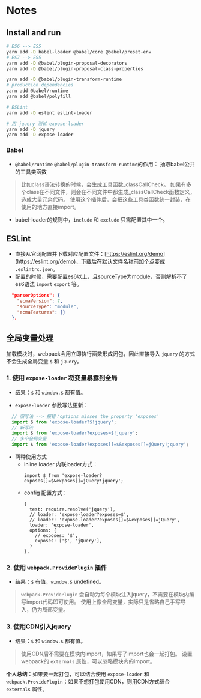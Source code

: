 # Notes

## Install and run
```sh
# ES6 --> ES5
yarn add -D babel-loader @babel/core @babel/preset-env
# ES7 --> ES5
yarn add -D @babel/plugin-proposal-decorators
yarn add -D @babel/plugin-proposal-class-properties

yarn add -D @babel/plugin-transform-runtime
# production dependencies
yarn add @babel/runtime
yarn add @babel/polyfill

# ESLint
yarn add -D eslint eslint-loader

# 用 jquery 测试 expose-loader
yarn add -D jquery
yarn add -D expose-loader
```

### Babel

- `@babel/runtime` `@babel/plugin-transform-runtime`的作用： 抽取babel公共的工具类函数
> 比如class语法转换的时候，会生成工具函数_classCallCheck。
> 如果有多个class在不同文件，则会在不同文件中都生成_classCallCheck函数定义，造成大量冗余代码。
> 使用这个插件后，会把这些工具类函数统一封装，在使用的地方直接import。

- babel-loader的规则中，`include` 和 `exclude` 只需配置其中一个。

## ESLint
- 直接从官网配置并下载对应配置文件：[https://eslint.org/demo](https://eslint.org/demo)，下载后在默认文件名称前加个点变成 `.eslintrc.json`。
- 配置的时候，需要配置es6以上，且sourceType为module，否则解析不了es6语法 `import` `export` 等。
```json
  "parserOptions": {
    "ecmaVersion": 7,
    "sourceType": "module",
    "ecmaFeatures": {}
  },
```

## 全局变量处理

加载模块时，webpack会用立即执行函数形成闭包，因此直接导入 `jquery` 的方式不会生成全局变量 `$` 和 `jQuery`。

### 1. 使用 `expose-loader` 将变量暴露到全局

- 结果：`$` 和 `window.$` 都有值。

- `expose-loader` 参数写法更新：
```js
  // 旧写法 --> 报错：options misses the property 'exposes'
  import $ from 'expose-loader?$!jquery';
  // 新写法
  import $ from 'expose-loader?exposes=$!jquery';
  // 多个全局变量
  import $ from 'expose-loader?exposes[]=$&exposes[]=jQuery!jquery';
```

- 两种使用方式
  + inline loader 内联loader方式：
    ```
    import $ from 'expose-loader?exposes[]=$&exposes[]=jQuery!jquery';
    ```
  + config 配置方式：
    ```
    {
      test: require.resolve('jquery'),
      // loader: 'expose-loader?exposes=$',
      // loader: 'expose-loader?exposes[]=$&exposes[]=jQuery',
      loader: 'expose-loader',
      options: {
        // exposes: '$',
        exposes: ['$', 'jQuery'],
      }
    },
    ```

### 2. 使用 `webpack.ProvidePlugin` 插件

- 结果：`$` 有值，`window.$` undefined。
> `webpack.ProvidePlugin` 会自动为每个模块注入jquery，不需要在模块内编写import代码即可使用。
> 使用上像全局变量，实际只是省略自己手写导入，仍为局部变量。

### 3. 使用CDN引入jquery

- 结果：`$` 和 `window.$` 都有值。
> 使用CDN后不需要在模块内import，如果写了import也会一起打包。
> 设置webpack的 `externals` 属性，可以忽略模块内的import。

**个人总结**：如果要一起打包，可以结合使用 `expose-loader` 和 `webpack.ProvidePlugin`；如果不想打包使用CDN，则用CDN方式结合 `externals` 属性。
